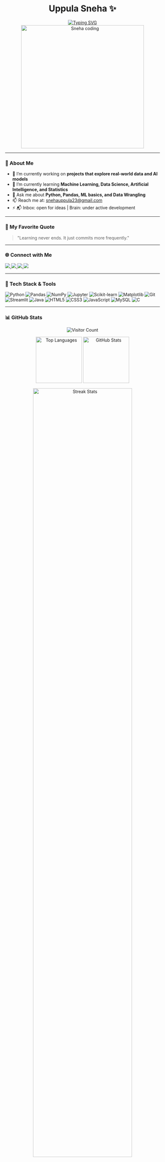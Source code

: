 <h1 align="center">Uppula Sneha ✨ </h1>

<!-- Illustration -->
<div align="center">
  <a href="https://git.io/typing-svg">
    <img src="https://readme-typing-svg.herokuapp.com?font=Fira+Code&pause=1000&color=22D3EE&center=true&vCenter=true&width=435&lines=Math+Lover;AI+Enthusiast;Tech+Enthusiast;Data+Science+Student" alt="Typing SVG" />
  </a>
</div>
<div align="center">
  <img alt="Sneha coding" width="400" src="https://raw.githubusercontent.com/snehauppula/snehauppula/main/coding.png" />
</div>

<!-- Typing SVG -->

---

### 🚀 About Me

- 🔭 I’m currently working on **projects that explore real-world data and AI models**
- 🌱 I’m currently learning **Machine Learning, Data Science, Artificial Intelligence, and Statistics**
- 💬 Ask me about **Python, Pandas, ML basics, and Data Wrangling**
- 📫 Reach me at: snehauppula23@gmail.com  
- ⚡ 📬 Inbox: open for ideas | Brain: under active development

---

### 📌 My Favorite Quote

> "Learning never ends. It just commits more frequently."

---

### 🌐 Connect with Me

<p align="left">
  <a href="https://www.linkedin.com/in/snehauppula/" target="blank">
    <img src="https://img.shields.io/badge/LinkedIn-blue?style=for-the-badge&logo=linkedin&logoColor=white" />
  </a>
  <a href="https://www.instagram.com/sneha.uppula_23/" target="blank">
    <img src="https://img.shields.io/badge/Instagram-E4405F?style=for-the-badge&logo=instagram&logoColor=white" />
  </a>
  <a href="mailto:snehauppula23@gmail.com">
    <img src="https://img.shields.io/badge/Gmail-D14836?style=for-the-badge&logo=gmail&logoColor=white" />
  </a>
  <a href="https://discord.gg/https://discord.gg/zeG7d9cucB" target="blank">
    <img src="https://img.shields.io/badge/Discord-7289DA?style=for-the-badge&logo=discord&logoColor=white" />
  </a>
</p>

---

### 🧠 Tech Stack & Tools
<p align="left">
  <!-- Python -->
  <img src="https://img.shields.io/badge/-Python-3776AB?style=flat-square&logo=python&logoColor=white" alt="Python" />
  
  <!-- Pandas -->
  <img src="https://img.shields.io/badge/-Pandas-150458?style=flat-square&logo=pandas&logoColor=white" alt="Pandas" />
  
  <!-- NumPy -->
  <img src="https://img.shields.io/badge/-NumPy-013243?style=flat-square&logo=numpy&logoColor=white" alt="NumPy" />
  
  <!-- Jupyter -->
  <img src="https://img.shields.io/badge/-Jupyter-F37626?style=flat-square&logo=jupyter&logoColor=white" alt="Jupyter" />
  
  <!-- Scikit-learn -->
  <img src="https://img.shields.io/badge/-Scikit--learn-F7931E?style=flat-square&logo=scikit-learn&logoColor=white" alt="Scikit-learn" />
  
  <!-- Matplotlib -->
  <img src="https://img.shields.io/badge/-Matplotlib-11557C?style=flat-square&logo=matplotlib&logoColor=white" alt="Matplotlib" />
  
  <!-- Git -->
  <img src="https://img.shields.io/badge/-Git-F05032?style=flat-square&logo=git&logoColor=white" alt="Git" />
  
  <!-- Streamlit -->
  <img src="https://img.shields.io/badge/-Streamlit-FF4B4B?style=flat-square&logo=streamlit&logoColor=white" alt="Streamlit" />
  
  <!-- Java -->
  <img src="https://img.shields.io/badge/-Java-007396?style=flat-square&logo=java&logoColor=white" alt="Java" />
  
  <!-- HTML5 -->
  <img src="https://img.shields.io/badge/-HTML5-E34F26?style=flat-square&logo=html5&logoColor=white" alt="HTML5" />
  
  <!-- CSS3 -->
  <img src="https://img.shields.io/badge/-CSS3-1572B6?style=flat-square&logo=css3&logoColor=white" alt="CSS3" />
  
  <!-- JavaScript -->
  <img src="https://img.shields.io/badge/-JavaScript-F7DF1E?style=flat-square&logo=javascript&logoColor=black" alt="JavaScript" />
  
  <!-- MySQL -->
  <img src="https://img.shields.io/badge/-MySQL-4479A1?style=flat-square&logo=mysql&logoColor=white" alt="MySQL" />
  
  <!-- C -->
  <img src="https://img.shields.io/badge/-C-A8B9CC?style=flat-square&logo=c&logoColor=black" alt="C" />
  
  
</p>

---

### 📊 GitHub Stats

<p align="center">
  <img src="https://profile-counter.glitch.me/uppulasneha/count.svg" alt="Visitor Count" />
</p>

<p align="center">
  <img src="https://github-readme-stats.vercel.app/api/top-langs?username=snehauppula&show_icons=true&locale=en&layout=compact&theme=tokyonight" height="150" alt="Top Languages" />
  <img src="https://github-readme-stats.vercel.app/api?username=snehauppula&show_icons=true&locale=en&theme=tokyonight" height="150" alt="GitHub Stats" />
  
</p>
<!-- Divider -->
<div align="center">
  <img width="80%" src="https://github-readme-streak-stats.herokuapp.com/?user=snehauppula&theme=tokyonight&hide_border=true" alt="Streak Stats" />
</div>


---

### 📅 GitHub Contributions Calendar

[![Sneha's GitHub Activity Graph](https://github-readme-activity-graph.vercel.app/graph?username=snehauppula&theme=tokyo-night)](https://github.com/ashutosh00710/github-readme-activity-graph)

---

### 📚 Currently Learning

- 🌐 **Power BI and Tableau**
- 🤖 **TensorFlow and Neural Networks**
- 📊 **Advanced EDA Techniques**
- 📘 **Kaggle Competitions & Notebooks**

---

### 🔗 Useful Resources I Love

- [Kaggle](https://www.kaggle.com/)
- [Analytics Vidhya](https://www.analyticsvidhya.com/)
- [Towards Data Science](https://towardsdatascience.com/)
- [Scikit-learn Documentation](https://scikit-learn.org/)
- [Python Cheatsheet](https://www.pythoncheatsheet.org/)

---

### 😄 Let's Connect!

If you're a fellow data enthusiast, feel free to collaborate, discuss projects, or just say hi.  
Let’s grow together in this data-driven world! 💡🌍
